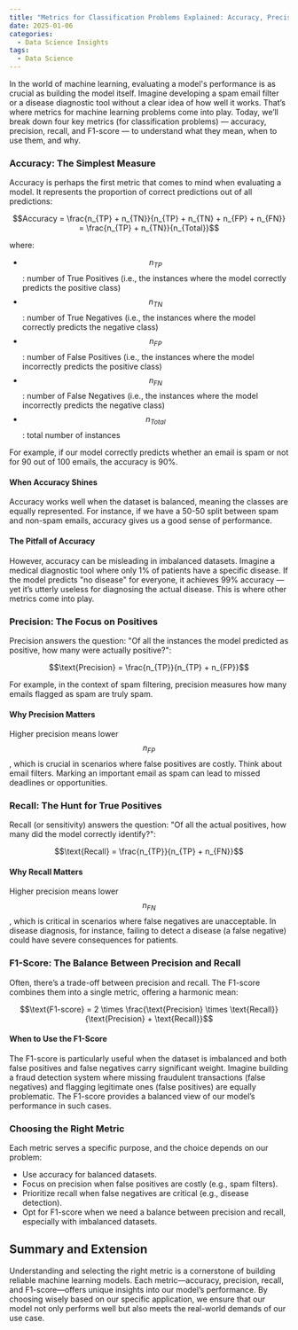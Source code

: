 ```yaml
---
title: "Metrics for Classification Problems Explained: Accuracy, Precision, Recall, and F1-Score"
date: 2025-01-06
categories:
  - Data Science Insights
tags:
  - Data Science
---
```

In the world of machine learning, evaluating a model's performance is as crucial as building the model itself. Imagine developing a spam email filter or a disease diagnostic tool without a clear idea of how well it works. That’s where metrics for machine learning problems come into play. Today, we’ll break down four key metrics (for classification problems) — accuracy, precision, recall, and F1-score — to understand what they mean, when to use them, and why.

### Accuracy: The Simplest Measure

Accuracy is perhaps the first metric that comes to mind when evaluating a model. It represents the proportion of correct predictions out of all predictions:

$$Accuracy = \frac{n_{TP} + n_{TN}}{n_{TP} + n_{TN} + n_{FP} + n_{FN}} = \frac{n_{TP} + n_{TN}}{n_{Total}}$$

where:
- $$n_{TP}$$: number of True Positives (i.e., the instances where the model correctly predicts the positive class)
- $$n_{TN}$$: number of True Negatives (i.e., the instances where the model correctly predicts the negative class)
- $$n_{FP}$$: number of False Positives (i.e., the instances where the model incorrectly predicts the positive class)
- $$n_{FN}$$: number of False Negatives (i.e., the instances where the model incorrectly predicts the negative class)
- $$n_{Total}$$: total number of instances

For example, if our model correctly predicts whether an email is spam or not for 90 out of 100 emails, the accuracy is 90%.

#### When Accuracy Shines

Accuracy works well when the dataset is balanced, meaning the classes are equally represented. For instance, if we have a 50-50 split between spam and non-spam emails, accuracy gives us a good sense of performance.

#### The Pitfall of Accuracy

However, accuracy can be misleading in imbalanced datasets. Imagine a medical diagnostic tool where only 1% of patients have a specific disease. If the model predicts "no disease" for everyone, it achieves 99% accuracy — yet it’s utterly useless for diagnosing the actual disease. This is where other metrics come into play.

### Precision: The Focus on Positives
Precision answers the question: "Of all the instances the model predicted as positive, how many were actually positive?":

$$\text{Precision} = \frac{n_{TP}}{n_{TP} + n_{FP}}$$

For example, in the context of spam filtering, precision measures how many emails flagged as spam are truly spam.

#### Why Precision Matters
Higher precision means lower $$n_{FP}$$, which is crucial in scenarios where false positives are costly. Think about email filters. Marking an important email as spam can lead to missed deadlines or opportunities. 

### Recall: The Hunt for True Positives
Recall (or sensitivity) answers the question: "Of all the actual positives, how many did the model correctly identify?":

$$\text{Recall} = \frac{n_{TP}}{n_{TP} + n_{FN}}$$

#### Why Recall Matters
Higher precision means lower $$n_{FN}$$, which is critical in scenarios where false negatives are unacceptable. In disease diagnosis, for instance, failing to detect a disease (a false negative) could have severe consequences for patients.

### F1-Score: The Balance Between Precision and Recall
Often, there’s a trade-off between precision and recall. The F1-score combines them into a single metric, offering a harmonic mean:

$$\text{F1-score} = 2 \times \frac{\text{Precision} \times \text{Recall}}{\text{Precision} + \text{Recall}}$$

#### When to Use the F1-Score
The F1-score is particularly useful when the dataset is imbalanced and both false positives and false negatives carry significant weight.
Imagine building a fraud detection system where missing fraudulent transactions (false negatives) and flagging legitimate ones (false positives) are equally problematic. The F1-score provides a balanced view of our model’s performance in such cases.

### Choosing the Right Metric
Each metric serves a specific purpose, and the choice depends on our problem:
- Use accuracy for balanced datasets.
- Focus on precision when false positives are costly (e.g., spam filters).
- Prioritize recall when false negatives are critical (e.g., disease detection).
- Opt for F1-score when we need a balance between precision and recall, especially with imbalanced datasets.

## Summary and Extension
Understanding and selecting the right metric is a cornerstone of building reliable machine learning models. Each metric—accuracy, precision, recall, and F1-score—offers unique insights into our model’s performance. By choosing wisely based on our specific application, we ensure that our model not only performs well but also meets the real-world demands of our use case.
